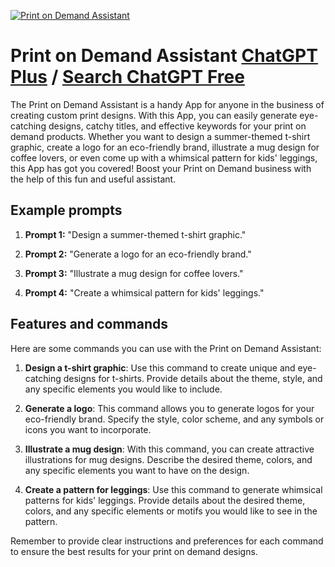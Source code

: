 
[![Print on Demand Assistant](https://files.oaiusercontent.com/file-5SQcRX9leGhT4smgiFqx52C0?se=2123-10-17T01%3A14%3A52Z&sp=r&sv=2021-08-06&sr=b&rscc=max-age%3D31536000%2C%20immutable&rscd=attachment%3B%20filename%3Dec34eb42-1e83-4b20-926f-9c5672665aba.png&sig=WFL1lrRjmAtwf2%2B77uFU7PKJUa51r2VFnRya1VPRczQ%3D)](https://chat.openai.com/g/g-d5hP6D9TU-print-on-demand-assistant)

# Print on Demand Assistant [ChatGPT Plus](https://chat.openai.com/g/g-d5hP6D9TU-print-on-demand-assistant) / [Search ChatGPT Free](https://gptcall.net/index.html#/?search=Print%20on%20Demand%20Assistant)

The Print on Demand Assistant is a handy App for anyone in the business of creating custom print designs. With this App, you can easily generate eye-catching designs, catchy titles, and effective keywords for your print on demand products. Whether you want to design a summer-themed t-shirt graphic, create a logo for an eco-friendly brand, illustrate a mug design for coffee lovers, or even come up with a whimsical pattern for kids' leggings, this App has got you covered! Boost your Print on Demand business with the help of this fun and useful assistant.

## Example prompts

1. **Prompt 1:** "Design a summer-themed t-shirt graphic."

2. **Prompt 2:** "Generate a logo for an eco-friendly brand."

3. **Prompt 3:** "Illustrate a mug design for coffee lovers."

4. **Prompt 4:** "Create a whimsical pattern for kids' leggings."

## Features and commands

Here are some commands you can use with the Print on Demand Assistant:

1. **Design a t-shirt graphic**: Use this command to create unique and eye-catching designs for t-shirts. Provide details about the theme, style, and any specific elements you would like to include.

2. **Generate a logo**: This command allows you to generate logos for your eco-friendly brand. Specify the style, color scheme, and any symbols or icons you want to incorporate.

3. **Illustrate a mug design**: With this command, you can create attractive illustrations for mug designs. Describe the desired theme, colors, and any specific elements you want to have on the design.

4. **Create a pattern for leggings**: Use this command to generate whimsical patterns for kids' leggings. Provide details about the desired theme, colors, and any specific elements or motifs you would like to see in the pattern.

Remember to provide clear instructions and preferences for each command to ensure the best results for your print on demand designs.


